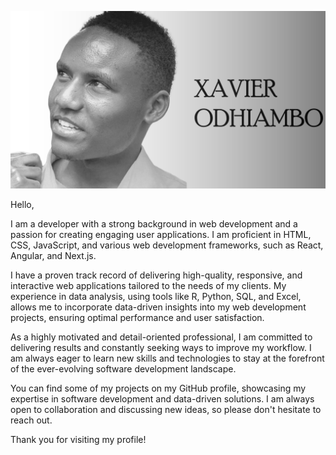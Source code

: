 ![I am a web developer form Nairobi, Kenya](https://github.com/Xavi-O/Xavi-O/blob/main/preview.gif)

Hello,


I am a developer with a strong background in web development and a passion for creating engaging user applications. I am proficient in HTML, CSS, JavaScript, and various web development frameworks, such as React, Angular, and Next.js.


I have a proven track record of delivering high-quality, responsive, and interactive web applications tailored to the needs of my clients. My experience in data analysis, using tools like R, Python, SQL, and Excel, allows me to incorporate data-driven insights into my web development projects, ensuring optimal performance and user satisfaction.


As a highly motivated and detail-oriented professional, I am committed to delivering results and constantly seeking ways to improve my workflow. I am always eager to learn new skills and technologies to stay at the forefront of the ever-evolving software development landscape.


You can find some of my projects on my GitHub profile, showcasing my expertise in software development and data-driven solutions. I am always open to collaboration and discussing new ideas, so please don't hesitate to reach out.


Thank you for visiting my profile!
